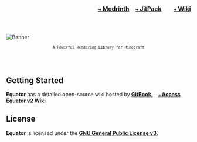 ### <p align=right>[`→` Modrinth](https://modrinth.com/mod/equator)&emsp;[`→` JitPack](https://jitpack.io/#KrLite/Equator-v2)&emsp;&emsp;[`→` Wiki](https://oasis-land-ic.gitbook.io/equator-v2)</p>

<h3><br /></h3>

![Banner](https://github.com/KrLite/Equator-v2/blob/artwork/Banner.png?raw=true)

<p align="center">
  <sup>
    <code>A Powerful Rendering Library for Minecraft</code>
  </sup>
</p>

<h3><br /></h3>

## Getting Started

**Equator** has a detailed open-source wiki hosted by **[GitBook.](https://https://www.gitbook.com)&emsp;[`→` Access Equator v2 Wiki](https://oasis-land-ic.gitbook.io/equator-v2)**

## License

**Equator** is licensed under the **[GNU General Public License v3.](LICENSE)**
